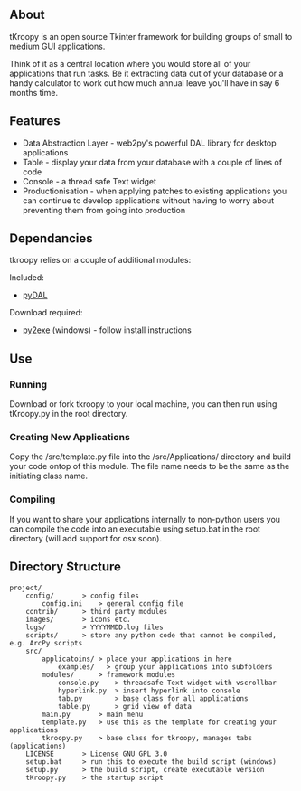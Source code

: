## About

tKroopy is an open source Tkinter framework for building groups of small to medium GUI applications.

Think of it as a central location where you would store all of your applications that run tasks. Be it extracting data out of your database or a handy calculator to work out how much annual leave you'll have in say 6 months time.

## Features

* Data Abstraction Layer - web2py's powerful DAL library for desktop applications
* Table - display your data from your database with a couple of lines of code
* Console - a thread safe Text widget
* Productionisation - when applying patches to existing applications you can continue to develop applications without having to worry about preventing them from going into production

## Dependancies

tkroopy relies on a couple of additional modules:

Included:
* [pyDAL](https://github.com/web2py/pydal)

Download required:
* [py2exe](http://www.py2exe.org/) (windows) - follow install instructions

## Use

### Running

Download or fork tkroopy to your local machine, you can then run using tKroopy.py in the root directory.

### Creating New Applications

Copy the /src/template.py file into the /src/Applications/ directory and build your code ontop of this module. The file name needs to be the same as the initiating class name.

### Compiling

If you want to share your applications internally to non-python users you can compile the code into an executable using setup.bat in the root directory (will add support for osx soon).



## Directory Structure

    project/
        config/       > config files
            config.ini    > general config file
        contrib/      > third party modules
        images/       > icons etc.
        logs/         > YYYYMMDD.log files
        scripts/      > store any python code that cannot be compiled, e.g. ArcPy scripts
        src/
            applicatoins/ > place your applications in here
                examples/   > group your applications into subfolders
            modules/      > framework modules
                console.py    > threadsafe Text widget with vscrollbar
                hyperlink.py  > insert hyperlink into console
                tab.py        > base class for all applications
                table.py      > grid view of data
            main.py       > main menu
            template.py   > use this as the template for creating your applications
            tkroopy.py    > base class for tkroopy, manages tabs (applications)
        LICENSE       > License GNU GPL 3.0
        setup.bat     > run this to execute the build script (windows)
        setup.py      > the build script, create executable version
        tKroopy.py    > the startup script
